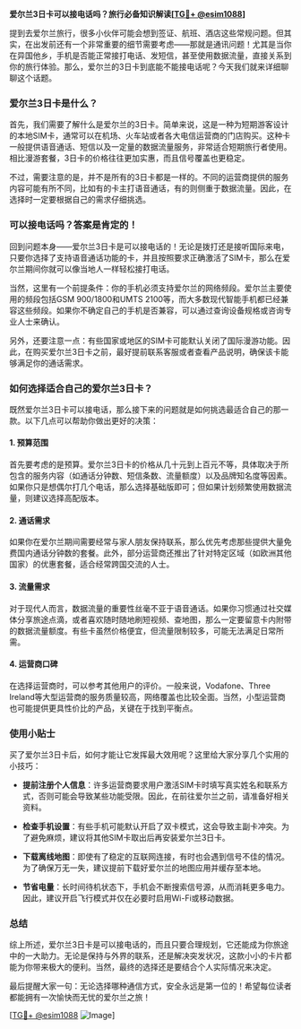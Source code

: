 **爱尔兰3日卡可以接电话吗？旅行必备知识解读[[TG💪+ @esim1088](https://t.me/s/esim1088)]**

提到去爱尔兰旅行，很多小伙伴可能会想到签证、航班、酒店这些常规问题。但其实，在出发前还有一个非常重要的细节需要考虑——那就是通讯问题！尤其是当你在异国他乡，手机是否能正常接打电话、发短信，甚至使用数据流量，直接关系到你的旅行体验。那么，爱尔兰的3日卡到底能不能接电话呢？今天我们就来详细聊聊这个话题。

### 爱尔兰3日卡是什么？

首先，我们需要了解什么是爱尔兰的3日卡。简单来说，这是一种为短期游客设计的本地SIM卡，通常可以在机场、火车站或者各大电信运营商的门店购买。这种卡一般提供语音通话、短信以及一定量的数据流量服务，非常适合短期旅行者使用。相比漫游套餐，3日卡的价格往往更加实惠，而且信号覆盖也更稳定。

不过，需要注意的是，并不是所有的3日卡都是一样的。不同的运营商提供的服务内容可能有所不同，比如有的卡主打语音通话，有的则侧重于数据流量。因此，在选择时一定要根据自己的需求仔细挑选。

### 可以接电话吗？答案是肯定的！

回到问题本身——爱尔兰3日卡是可以接电话的！无论是拨打还是接听国际来电，只要你选择了支持语音通话功能的卡，并且按照要求正确激活了SIM卡，那么在爱尔兰期间你就可以像当地人一样轻松接打电话。

当然，这里有一个前提条件：你的手机必须支持爱尔兰的网络频段。爱尔兰主要使用的频段包括GSM 900/1800和UMTS 2100等，而大多数现代智能手机都已经兼容这些频段。如果你不确定自己的手机是否兼容，可以通过查询设备规格或咨询专业人士来确认。

另外，还要注意一点：有些国家或地区的SIM卡可能默认关闭了国际漫游功能。因此，在购买爱尔兰3日卡之前，最好提前联系客服或者查看产品说明，确保该卡能够满足你的通话需求。

### 如何选择适合自己的爱尔兰3日卡？

既然爱尔兰3日卡可以接电话，那么接下来的问题就是如何挑选最适合自己的那一款。以下几点可以帮助你做出更好的决策：

#### 1. **预算范围**
   首先要考虑的是预算。爱尔兰3日卡的价格从几十元到上百元不等，具体取决于所包含的服务内容（如通话分钟数、短信条数、流量额度）以及品牌知名度等因素。如果你只是想偶尔打几个电话，那么选择基础版即可；但如果计划频繁使用数据流量，则建议选择高配版本。

#### 2. **通话需求**
   如果你在爱尔兰期间需要经常与家人朋友保持联系，那么优先考虑那些提供大量免费国内通话分钟数的套餐。此外，部分运营商还推出了针对特定区域（如欧洲其他国家）的优惠套餐，适合经常跨国交流的人士。

#### 3. **流量需求**
   对于现代人而言，数据流量的重要性丝毫不亚于语音通话。如果你习惯通过社交媒体分享旅途点滴，或者喜欢随时随地刷短视频、查地图，那么一定要留意卡内附带的数据流量额度。有些卡虽然价格便宜，但流量限制较多，可能无法满足日常所需。

#### 4. **运营商口碑**
   在选择运营商时，可以参考其他用户的评价。一般来说，Vodafone、Three Ireland等大型运营商的服务质量较高，网络覆盖也比较全面。当然，小型运营商也可能提供更具性价比的产品，关键在于找到平衡点。

### 使用小贴士

买了爱尔兰3日卡后，如何才能让它发挥最大效用呢？这里给大家分享几个实用的小技巧：

- **提前注册个人信息**：许多运营商要求用户激活SIM卡时填写真实姓名和联系方式，否则可能会导致某些功能受限。因此，在前往爱尔兰之前，请准备好相关资料。
  
- **检查手机设置**：有些手机可能默认开启了双卡模式，这会导致主副卡冲突。为了避免麻烦，建议将其他SIM卡取出后再安装爱尔兰3日卡。

- **下载离线地图**：即使有了稳定的互联网连接，有时也会遇到信号不佳的情况。为了确保万无一失，建议提前下载好爱尔兰的地图应用并缓存至本地。

- **节省电量**：长时间待机状态下，手机会不断搜索信号源，从而消耗更多电力。因此，建议开启飞行模式并仅在必要时启用Wi-Fi或移动数据。

### 总结

综上所述，爱尔兰3日卡是可以接电话的，而且只要合理规划，它还能成为你旅途中的一大助力。无论是保持与外界的联系，还是解决突发状况，这款小小的卡片都能为你带来极大的便利。当然，最终的选择还是要结合个人实际情况来决定。

最后提醒大家一句：无论选择哪种通信方式，安全永远是第一位的！希望每位读者都能拥有一次愉快而无忧的爱尔兰之旅！

[[TG💪+ @esim1088](https://t.me/s/esim1088) ![Image](https://i.postimg.cc/4NQfJmqS/Snipaste-2025-05-13-00-14-12.png)]